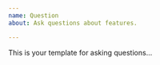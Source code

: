 ```yaml
---
name: Question
about: Ask questions about features.

---
```


This is your template for asking questions...
